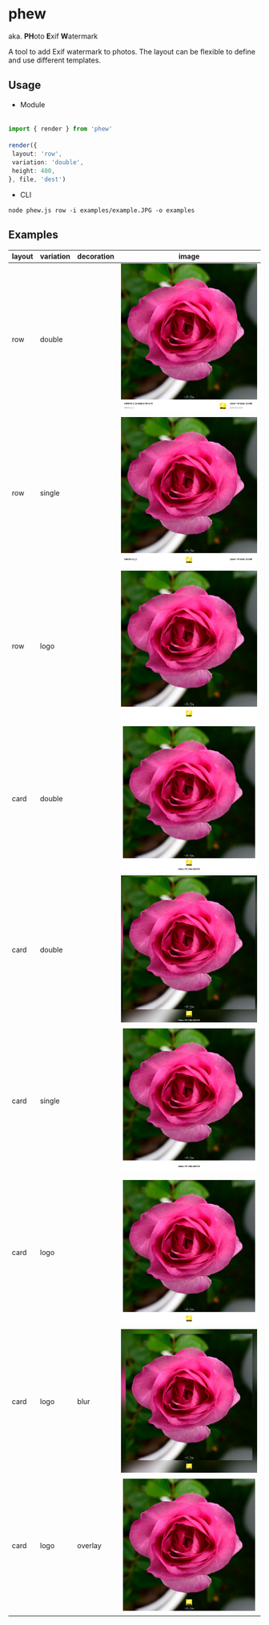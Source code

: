 # phew

aka. **PH**oto **E**xif **W**atermark

A tool to add Exif watermark to photos. The layout can be flexible to define and use different templates.


## Usage

- Module

```ts

import { render } from 'phew'

render({
 layout: 'row',
 variation: 'double',
 height: 400, 
}, file, 'dest')

```

- CLI

```
node phew.js row -i examples/example.JPG -o examples
```

## Examples


| layout | variation | decoration | image                                            |
|--------|-----------|------------|--------------------------------------------------|
| row    | double    |            | ![](examples/example-phew-row-double.JPG)        |
| row    | single    |            | ![](examples/example-phew-row-single.JPG)        |
| row    | logo      |            | ![](examples/example-phew-row-logo.JPG)          |
| card   | double    |            | ![](examples/example-phew-card-double.JPG)       |
| card   | double    |            | ![](examples/example-phew-card-double-blur.JPG)  |
| card   | single    |            | ![](examples/example-phew-card-single.JPG)       |
| card   | logo      |            | ![](examples/example-phew-card-logo.JPG)         |
| card   | logo      | blur       | ![](examples/example-phew-card-logo-blur.JPG)    |
| card   | logo      | overlay    | ![](examples/example-phew-card-logo-overlay.JPG) |